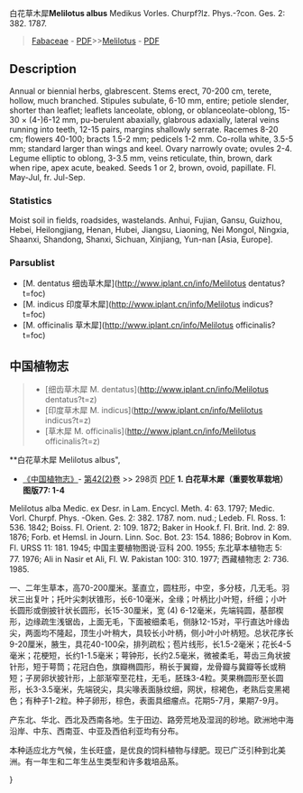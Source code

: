 白花草木犀**Melilotus albus** Medikus Vorles. Churpf?lz. Phys.-?con. Ges. 2: 382. 1787.

> [Fabaceae](http://www.iplant.cn/info/Fabaceae?t=foc) - [PDF](http://www.iplant.cn/foc/pdf/Fabaceae.pdf)>>[Melilotus](http://www.iplant.cn/info/Melilotus?t=foc) - [PDF](http://www.iplant.cn/foc/pdf/Melilotus.pdf)

## Description

Annual or biennial herbs, glabrescent. Stems erect, 70-200 cm, terete, hollow, much branched. Stipules subulate, 6-10 mm, entire; petiole slender, shorter than leaflet; leaflets lanceolate, oblong, or oblanceolate-oblong, 15-30 × (4-)6-12 mm, pu-berulent abaxially, glabrous adaxially, lateral veins running into teeth, 12-15 pairs, margins shallowly serrate. Racemes 8-20 cm; flowers 40-100; bracts 1.5-2 mm; pedicels 1-2 mm. Co-rolla white, 3.5-5 mm; standard larger than wings and keel. Ovary narrowly ovate; ovules 2-4. Legume elliptic to oblong, 3-3.5 mm, veins reticulate, thin, brown, dark when ripe, apex acute, beaked. Seeds 1 or 2, brown, ovoid, papillate. Fl. May-Jul, fr. Jul-Sep.

### Statistics
Moist soil in fields, roadsides, wastelands. Anhui, Fujian, Gansu, Guizhou, Hebei, Heilongjiang, Henan, Hubei, Jiangsu, Liaoning, Nei Mongol, Ningxia, Shaanxi, Shandong, Shanxi, Sichuan, Xinjiang, Yun-nan [Asia, Europe].

### Parsublist

* [M.  dentatus  细齿草木犀](http://www.iplant.cn/info/Melilotus dentatus?t=foc)
* [M.  indicus  印度草木犀](http://www.iplant.cn/info/Melilotus indicus?t=foc)
* [M.  officinalis  草木犀](http://www.iplant.cn/info/Melilotus officinalis?t=foc)

## 中国植物志

> * [细齿草木犀  M.  dentatus](http://www.iplant.cn/info/Melilotus dentatus?t=z)
> * [印度草木犀  M.  indicus](http://www.iplant.cn/info/Melilotus indicus?t=z)
> * [草木犀  M.  officinalis](http://www.iplant.cn/info/Melilotus officinalis?t=z)


**白花草木犀 Melilotus albus",


* [《中国植物志》](http://www.iplant.cn/frps)- [第42(2)卷](http://www.iplant.cn/frps/vol/42(2)) >> 298页 [PDF](http://www.iplant.cn/frps/pdf/42(2)/298.pdf)
**1. 白花草木犀（重要牧草栽培）　图版77: 1-4**

Melilotus alba Medic. ex Desr. in Lam. Encycl. Meth. 4: 63. 1797; Medic. Vorl. Churpf. Phys. -Oken. Ges. 2: 382. 1787. nom. nud.; Ledeb. Fl. Ross. 1: 536. 1842; Boiss. Fl. Orient. 2: 109. 1872; Baker in Hook.f. Fl. Brit. Ind. 2: 89. 1876; Forb. et Hemsl. in Journ. Linn. Soc. Bot. 23: 154. 1886; Bobrov in Kom. Fl. URSS 11: 181. 1945; 中国主要植物图说·豆科 200. 1955; 东北草本植物志 5: 77. 1976; Ali in Nasir et Ali, Fl. W. Pakistan 100: 310. 1977; 西藏植物志 2: 736. 1985.

一、二年生草本，高70-200厘米。茎直立，圆柱形，中空，多分枝，几无毛。羽状三出复叶；托叶尖刺状锥形，长6-10毫米，全缘；叶柄比小叶短，纤细；小叶长圆形或倒披针状长圆形，长15-30厘米，宽 (4) 6-12毫米，先端钝圆，基部楔形，边缘疏生浅锯齿，上面无毛，下面被细柔毛，侧脉12-15对，平行直达叶缘齿尖，两面均不隆起，顶生小叶稍大，具较长小叶柄，侧小叶小叶柄短。总状花序长9-20厘米，腋生，具花40-100朵，排列疏松；苞片线形，长1.5-2毫米；花长4-5毫米；花梗短，长约1-1.5毫米；萼钟形，长约2.5毫米，微被柔毛，萼齿三角状披针形，短于萼筒；花冠白色，旗瓣椭圆形，稍长于翼瓣，龙骨瓣与冀瓣等长或稍短；子房卵状披针形，上部渐窄至花柱，无毛，胚珠3-4粒。荚果椭圆形至长圆形，长3-3.5毫米，先端锐尖，具尖喙表面脉纹细，网状，棕褐色，老熟后变黑褐色；有种子1-2粒。种子卵形，棕色，表面具细瘤点。花期5-7月，果期7-9月。

产东北、华北、西北及西南各地。生于田边、路旁荒地及湿润的砂地。欧洲地中海沿岸、中东、西南亚、中亚及西伯利亚均有分布。

本种适应北方气候，生长旺盛，是优良的饲料植物与绿肥。现已广泛引种到北美洲。有一年生和二年生丛生类型和许多栽培品系。

}